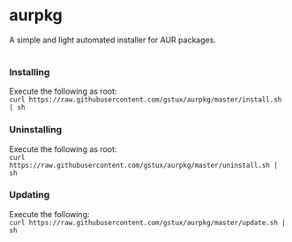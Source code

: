 # aurpkg
A simple and light automated installer for AUR packages.<br>
<br>
### Installing
Execute the following as root:<br>
`curl https://raw.githubusercontent.com/gstux/aurpkg/master/install.sh | sh` <br>
### Uninstalling
Execute the following as root:<br>
`curl https://raw.githubusercontent.com/gstux/aurpkg/master/uninstall.sh | sh`
### Updating
Execute the following:<br>
`curl https://raw.githubusercontent.com/gstux/aurpkg/master/update.sh | sh`
